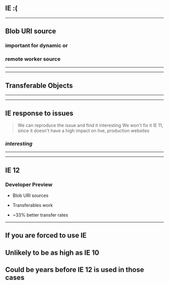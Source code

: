 ##  IE :( <!-- .element: class="pullup" -->
<!-- .slide: data-background="./img/sorry-ie.jpg" -->

---

<!-- .slide: data-background="rgba(168, 0, 32, 0.82)" -->
## Blob URI source

### important for dynamic or
### remote worker source

---

<!-- .slide: data-background="./img/nope.gif" -->

---

<!-- .slide: data-background="rgba(168, 0, 32, 0.82)" -->
## Transferable Objects

---

<!-- .slide: data-background="./img/nope.gif" -->

---

<!-- .slide: data-background="rgba(168, 0, 32, 0.82)" -->
## IE response to issues

> We can reproduce the issue and find it interesting
 We won't fix it IE 11, since it doesn't have a high
 impact on live, production websites


### _**interesting**_

---

<!-- .slide: data-background="./img/ie12_superman.jpg" -->

---

<!-- .slide: data-background="rgba(168, 0, 32, 0.82)" -->
## IE 12

### Developer Preview

* Blob URI sources

* Transferables work

* ~33% better transfer rates

---

<!-- .slide: data-background="rgba(168, 0, 32, 0.82)" -->
## If you are forced to use IE

## Unlikely to be as high as IE 10

## Could be years before IE 12 is used in those cases
